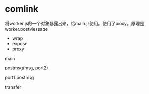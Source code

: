 # comlink

将worker.js的一个对象暴露出来，给main.js使用。使用了proxy，原理是worker.postMessage

* wrap
* expose
* proxy


main 

postmsg(msg, port2)

port1.postmsg

transfer